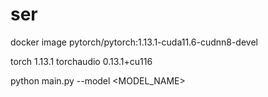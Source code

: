 # ser

docker image pytorch/pytorch:1.13.1-cuda11.6-cudnn8-devel

torch                  1.13.1
torchaudio             0.13.1+cu116

python main.py --model <MODEL_NAME>
